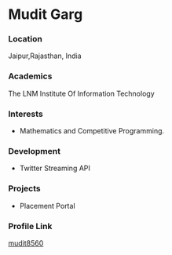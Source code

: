 # Mudit Garg

### Location

Jaipur,Rajasthan, India

### Academics

The LNM Institute Of Information Technology

### Interests

- Mathematics and Competitive Programming.

### Development

- Twitter Streaming API

### Projects

- Placement Portal

### Profile Link

[mudit8560](https://github.com/mudit8560)
